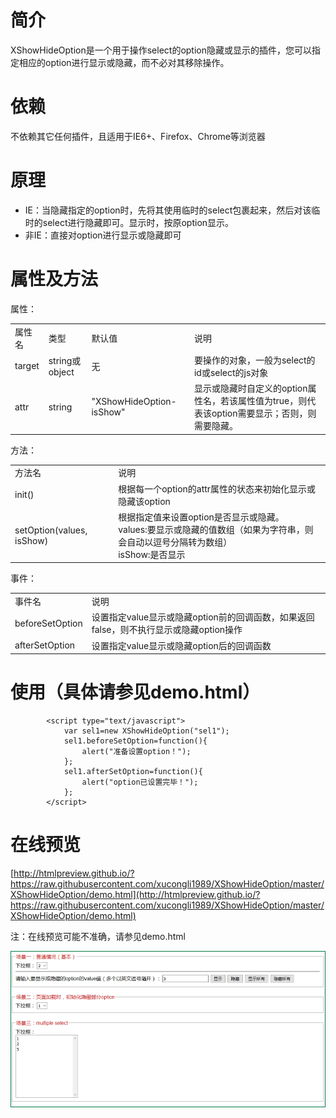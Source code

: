 # 简介
XShowHideOption是一个用于操作select的option隐藏或显示的插件，您可以指定相应的option进行显示或隐藏，而不必对其移除操作。
# 依赖
不依赖其它任何插件，且适用于IE6+、Firefox、Chrome等浏览器
# 原理
- IE：当隐藏指定的option时，先将其使用临时的select包裹起来，然后对该临时的select进行隐藏即可。显示时，按原option显示。
- 非IE：直接对option进行显示或隐藏即可

# 属性及方法
属性：

<table>
<tr>
<td>属性名</td>
<td>类型</td>
<td>默认值</td>
<td>说明</td>
</tr>
<tr>
<td>target</td>
<td>string或object</td>
<td>无</td>
<td>要操作的对象，一般为select的id或select的js对象</td>
</tr>
<tr>
<td>attr</td>
<td>string</td>
<td>"XShowHideOption-isShow"</td>
<td>显示或隐藏时自定义的option属性名，若该属性值为true，则代表该option需要显示；否则，则需要隐藏。</td>
</tr>
</table>

方法：
<table>
<tr>
<td>方法名</td>
<td>说明</td>
</tr>
<tr>
<td>init()</td>
<td>根据每一个option的attr属性的状态来初始化显示或隐藏该option</td>
</tr>
<tr>
<td>setOption(values, isShow)</td>
<td>
根据指定值来设置option是否显示或隐藏。
<br/>
values:要显示或隐藏的值数组（如果为字符串，则会自动以逗号分隔转为数组）
<br/>
isShow:是否显示
</td>
</tr>
</table>

事件：
<table>
<tr>
<td>事件名</td>
<td>说明</td>
</tr>
<tr>
<td>beforeSetOption</td>
<td>设置指定value显示或隐藏option前的回调函数，如果返回false，则不执行显示或隐藏option操作</td>
</tr>
<tr>
<td>afterSetOption</td>
<td>设置指定value显示或隐藏option后的回调函数</td>
</tr>
</table>

# 使用（具体请参见demo.html）

            <script type="text/javascript">
                var sel1=new XShowHideOption("sel1");
                sel1.beforeSetOption=function(){
                    alert("准备设置option！");
                };
                sel1.afterSetOption=function(){
                    alert("option已设置完毕！");
                };
            </script>



# 在线预览

[http://htmlpreview.github.io/?https://raw.githubusercontent.com/xucongli1989/XShowHideOption/master/XShowHideOption/demo.html](http://htmlpreview.github.io/?https://raw.githubusercontent.com/xucongli1989/XShowHideOption/master/XShowHideOption/demo.html)

注：在线预览可能不准确，请参见demo.html

![](https://raw.githubusercontent.com/xucongli1989/XShowHideOption/master/XShowHideOption/Imgs/1.jpg)